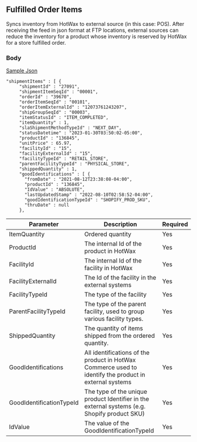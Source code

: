 ## Fulfilled Order Items

Syncs inventory from HotWax to external source (in this case: POS). After receiving the feed in json format at FTP locations, external sources can reduce the inventory for a product whose inventory is reserved by HotWax for a store fulfilled order. 

### Body 
[Sample Json](https://github.com/Dhiraj1405/oms-documentation/blob/BOPIS_API/HOTWAX-HotWaxFulfilledOrderItemsFeed-2023-01-31-04-22-05%20(1).json)

```
"shipmentItems" : [ {
     "shipmentId" : "27091",
     "shipmentItemSeqId" : "00001",
     "orderId" : "39670",
     "orderItemSeqId" : "00101",
     "orderItemExternalId" : "12073761243207",
     "shipGroupSeqId" : "00003",
     "itemStatusId" : "ITEM_COMPLETED",
     "itemQuantity" : 1,
     "slaShipmentMethodTypeId" : "NEXT_DAY",
     "statusDatetime" : "2023-01-30T03:50:02-05:00",
     "productId" : "136845",
     "unitPrice" : 65.97,
     "facilityId" : "15",
     "facilityExternalId" : "15",
     "facilityTypeId" : "RETAIL_STORE",
     "parentFacilityTypeId" : "PHYSICAL_STORE",
     "shippedQuantity" : 1,
     "goodIdentifications" : [ {
       "fromDate" : "2021-08-12T23:38:08-04:00",
       "productId" : "136845",
       "IdValue" : "ABSOLUTE",
       "lastUpdatedStamp" : "2022-08-10T02:58:52-04:00",
       "goodIdentificationTypeId" : "SHOPIFY_PROD_SKU",
       "thruDate" : null
     },
```



| Parameter | Description | Required |
| ---- | ----------- | -------- |
| ItemQuantity | Ordered quantity | Yes |
| ProductId | The internal Id of the product in HotWax | Yes |
| FacilityId | The internal Id of the facility in HotWax | Yes |
| FacilityExternalId | The Id of the facility in the external systems | Yes |
| FacilityTypeId | The type of the facility | Yes |
| ParentFacilityTypeId | The type of the parent facility, used to group various facility types. | Yes |
| ShippedQuantity | The quantity of items shipped from the ordered quantity. | Yes |
| GoodIdentifications | All identifications of the product in HotWax Commerce used to identify the product in external systems | Yes |
| GoodIdentificationTypeId | The type of the unique product Identifier in the external systems (e.g. Shopify product SKU) | Yes |
| IdValue | The value of the GoodIdentificationTypeId | Yes |


